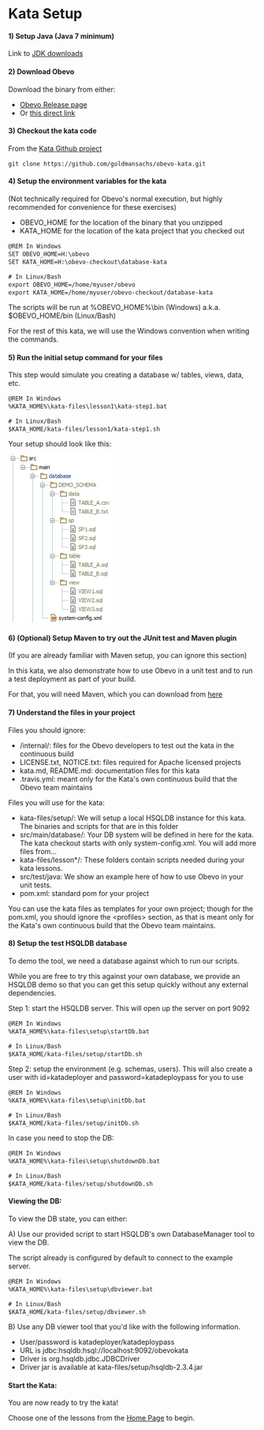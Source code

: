 <!--

    Copyright 2017 Goldman Sachs.
    Licensed under the Apache License, Version 2.0 (the "License");
    you may not use this file except in compliance with the License.
    You may obtain a copy of the License at

        http://www.apache.org/licenses/LICENSE-2.0

    Unless required by applicable law or agreed to in writing,
    software distributed under the License is distributed on an
    "AS IS" BASIS, WITHOUT WARRANTIES OR CONDITIONS OF ANY
    KIND, either express or implied.  See the License for the
    specific language governing permissions and limitations
    under the License.

-->

# Kata Setup


#### 1) Setup Java (Java 7 minimum)

Link to [JDK downloads](http://www.oracle.com/technetwork/java/javase/overview/java8-2100321.html)


#### 2) Download Obevo
Download the binary from either:
* [Obevo Release page](https://github.com/goldmansachs/obevo/releases/latest)
* Or [this direct link](https://github.com/goldmansachs/obevo/releases/download/7.0.2/obevo-cli-7.0.2-dist.zip)


#### 3) Checkout the kata code
From the [Kata Github project](https://github.com/goldmansachs/obevo-kata)

```
git clone https://github.com/goldmansachs/obevo-kata.git
```


#### 4) Setup the environment variables for the kata
(Not technically required for Obevo's normal execution, but highly recommended for convenience for these exercises)

* OBEVO_HOME for the location of the binary that you unzipped
* KATA_HOME for the location of the kata project that you checked out

```
@REM In Windows
SET OBEVO_HOME=H:\obevo
SET KATA_HOME=H:\obevo-checkout\database-kata
```

```
# In Linux/Bash
export OBEVO_HOME=/home/myuser/obevo
export KATA_HOME=/home/myuser/obevo-checkout/database-kata
```


The scripts will be run at %OBEVO_HOME%\bin (Windows) a.k.a. $OBEVO_HOME/bin (Linux/Bash)

For the rest of this kata, we will use the Windows convention when writing the commands.


#### 5) Run the initial setup command for your files
This step would simulate you creating a database w/ tables, views, data, etc.

```
@REM In Windows
%KATA_HOME%\kata-files\lesson1\kata-step1.bat
```

```
# In Linux/Bash
$KATA_HOME/kata-files/lesson1/kata-step1.sh
```

Your setup should look like this:

![](db-kata-file-setup.jpg)


#### 6) (Optional) Setup Maven to try out the JUnit test and Maven plugin
(If you are already familiar with Maven setup, you can ignore this section)

In this kata, we also demonstrate how to use Obevo in a unit test and to run a test deployment as part of your build.

For that, you will need Maven, which you can download from [here](https://archive.apache.org/dist/maven/maven-3/3.6.0/binaries/apache-maven-3.6.0-bin.zip)


#### 7) Understand the files in your project
Files you should ignore:
* /internal/:  files for the Obevo developers to test out the kata in the continuous build
* LICENSE.txt, NOTICE.txt: files required for Apache licensed projects
* kata.md, README.md: documentation files for this kata
* .travis.yml: meant only for the Kata's own continuous build that the Obevo team maintains

Files you will use for the kata:
* kata-files/setup/: We will setup a local HSQLDB instance for this kata. The binaries and scripts for that are in this folder
* src/main/database/: Your DB system will be defined in here for the kata. The kata checkout starts with only system-config.xml. You will add more files from...
* kata-files/lesson*/: These folders contain scripts needed during your kata lessons.
* src/test/java: We show an example here of how to use Obevo in your unit tests.
* pom.xml: standard pom for your project

You can use the kata files as templates for your own project; though for the pom.xml, you should ignore the &lt;profiles&gt;
section, as that is meant only for the Kata's own continuous build that the Obevo team maintains.


#### 8) Setup the test HSQLDB database

To demo the tool, we need a database against which to run our scripts.

While you are free to try this against your own database, we provide an HSQLDB demo so that you can get this setup quickly without any external dependencies.


Step 1: start the HSQLDB server. This will open up the server on port 9092

```
@REM In Windows
%KATA_HOME%\kata-files\setup\startDb.bat
```

```
# In Linux/Bash
$KATA_HOME/kata-files/setup/startDb.sh
```

Step 2: setup the environment (e.g. schemas, users). This will also create a user with id=katadeployer and
password=katadeploypass for you to use

```
@REM In Windows
%KATA_HOME%\kata-files\setup\initDb.bat
```

```
# In Linux/Bash
$KATA_HOME/kata-files/setup/initDb.sh
```

In case you need to stop the DB:

```
@REM In Windows
%KATA_HOME%\kata-files\setup\shutdownDb.bat
```

```
# In Linux/Bash
$KATA_HOME/kata-files/setup/shutdownDb.sh
```


#### Viewing the DB:
To view the DB state, you can either:

A) Use our provided script to start HSQLDB's own DatabaseManager tool to view the DB.

The script already is configured by default to connect to the example server.

```
@REM In Windows
%KATA_HOME%\kata-files\setup\dbviewer.bat
```

```
# In Linux/Bash
$KATA_HOME/kata-files/setup/dbviewer.sh
```

B) Use any DB viewer tool that you'd like with the following information.

* User/password is katadeployer/katadeploypass
* URL is jdbc:hsqldb:hsql://localhost:9092/obevokata
* Driver is org.hsqldb.jdbc.JDBCDriver
* Driver jar is available at kata-files/setup/hsqldb-2.3.4.jar



#### Start the Kata:

You are now ready to try the kata!

Choose one of the lessons from the [Home Page](/README.md) to begin.
